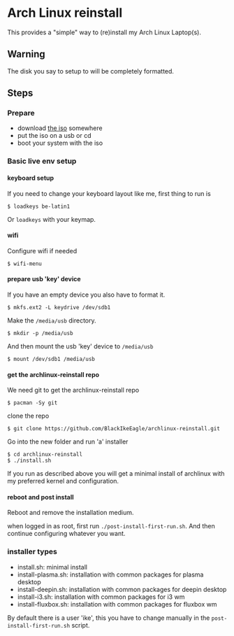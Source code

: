 Arch Linux reinstall
====================

This provides a "simple" way to (re)install my Arch Linux Laptop(s).

## Warning

The disk you say to setup to will be completely formatted.

## Steps

### Prepare

- download [the iso](https://www.archlinux.org/download/) somewhere
- put the iso on a usb or cd
- boot your system with the iso

### Basic live env setup

#### keyboard setup

If you need to change your keyboard layout like me, first thing to run is

```
$ loadkeys be-latin1
```

Or `loadkeys` with your keymap.

#### wifi

Configure wifi if needed

```
$ wifi-menu
```
#### prepare usb 'key' device

If you have an empty device you also have to format it.

```
$ mkfs.ext2 -L keydrive /dev/sdb1
```

Make the `/media/usb` directory.

```
$ mkdir -p /media/usb
```

And then mount the usb 'key' device to `/media/usb`

```
$ mount /dev/sdb1 /media/usb
```

#### get the archlinux-reinstall repo

We need git to get the archlinux-reinstall repo

```
$ pacman -Sy git
```

clone the repo

```
$ git clone https://github.com/BlackIkeEagle/archlinux-reinstall.git
```

Go into the new folder and run 'a' installer

```
$ cd archlinux-reinstall
$ ./install.sh
```

If you run as described above you will get a minimal install of archlinux with my preferred kernel and configuration.

#### reboot and post install

Reboot and remove the installation medium.

when logged in as root, first run `./post-install-first-run.sh`. And then continue configuring whatever you want.

### installer types

- install.sh: minimal install
- install-plasma.sh: installation with common packages for plasma desktop
- install-deepin.sh: installation with common packages for deepin desktop
- install-i3.sh: installation with common packages for i3 wm
- install-fluxbox.sh: installation with common packages for fluxbox wm

By default there is a user 'ike', this you have to change manually in the `post-install-first-run.sh` script.
